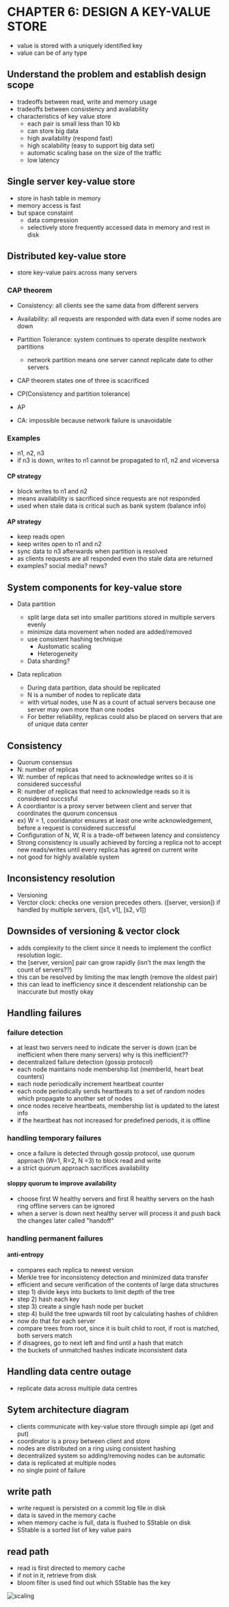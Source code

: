 # CHAPTER 6: DESIGN A KEY-VALUE STORE

- value is stored with a uniquely identified key
- value can be of any type

## Understand the problem and establish design scope

- tradeoffs between read, write and memory usage
- tradeoffs between consistency and availability
- characteristics of key value store
  - each pair is small less than 10 kb
  - can store big data
  - high availability (respond fast)
  - high scalability (easy to support big data set)
  - automatic scaling base on the size of the traffic
  - low latency

## Single server key-value store

- store in hash table in memory
- memory access is fast
- but space constaint
  - data compression
  - selectively store frequently accessed data in memory and rest in disk

## Distributed key-value store

- store key-value pairs across many servers

### CAP theorem

- Consistency: all clients see the same data from different servers
- Availability: all requests are responded with data even if some nodes are down
- Partition Tolerance: system continues to operate desplite nextwork partitions
  - network partition means one server cannot replicate date to other servers
- CAP theorem states one of three is scacrificed

- CP(Consistency and partition tolerance)
- AP
- CA: impossible because network failure is unavoidable

### Examples

- n1, n2, n3
- if n3 is down, writes to n1 cannot be propagated to n1, n2 and viceversa

#### CP strategy

- block writes to n1 and n2
- means availability is sacrificed since requests are not responded
- used when stale data is critical such as bank system (balance info)

#### AP strategy

- keep reads open
- keep writes open to n1 and n2
- sync data to n3 afterwards when partition is resolved
- as clients requests are all responded even tho stale data are returned
- examples? social media? news?

## System components for key-value store

- Data partition

  - split large data set into smaller partitions stored in multiple servers evenly
  - minimize data movement when noded are added/removed
  - use consistent hashing technique
    - Austomatic scaling
    - Heterogeneity
  - Data sharding?

- Data replication

  - During data partition, data should be replicated
  - N is a number of nodes to replicate data
  - with virtual nodes, use N as a count of actual servers because one server may own more than one nodes
  - For better reliability, replicas could also be placed on servers that are of unique data center

## Consistency

- Quorum consensus
- N: number of replicas
- W: number of replicas that need to acknowledge writes so it is considered successful
- R: number of replicas that need to acknowledge reads so it is considered succssful
- A coordiantor is a proxy server between client and server that coordinates the quorum concensus
- ex) W = 1, cooridanator ensures at least one write acknowledgement, before a request is considered successful
- Configuration of N, W, R is a trade-off between latency and consistency
- Strong consistency is usually achieved by forcing a replica not to accept new reads/writes until every replica has agreed on current write
- not good for highly available system

## Inconsistency resolution

- Versioning
- Verctor clock: checks one version precedes others. ([server, version]) if handled by multiple servers, ([s1, v1], [s2, v1])

## Downsides of versioning & vector clock

- adds complexity to the client since it needs to implement the conflict resolution logic.
- the [server, version] pair can grow rapidly (isn't the max length the count of servers??)
- this can be resolved by limiting the max length (remove the oldest pair)
- this can lead to inefficiency since it descendent relationship can be inaccurate but mostly okay

## Handling failures

### failure detection

- at least two servers need to indicate the server is down (can be inefficient when there many servers) why is this inefficient??
- decentralized failure detection (gossip protocol)
- each node maintains node membership list (memberId, heart beat counters)
- each node periodically increment heartbeat counter
- each node periodically sends heartbeats to a set of random nodes which propagate to another set of nodes
- once nodes receive heartbeats, membership list is updated to the latest info
- if the heartbeat has not increased for predefined periods, it is offline

### handling temporary failures

- once a failure is detected through gossip protocol, use quorum approach (W=1, R=2, N =3) to block read and write
- a strict quorum approach sacrifices availability

#### sloppy quorum to improve availability

- choose first W healthy servers and first R healthy servers on the hash ring offline servers can be ignored
- when a server is down next healthy server will process it and push back the changes later called "handoff"

### handling permanent failures

#### anti-entropy

- compares each replica to newest version
- Merkle tree for inconsistency detection and minimized data transfer
- efficient and secure verification of the contents of large data structures
- step 1) divide keys into buckets to limit depth of the tree
- step 2) hash each key
- step 3) create a single hash node per bucket
- step 4) build the tree upwards till root by calculating hashes of children
- now do that for each server
- compare trees from root, since it is built child to root, if root is matched, both servers match
- if disagrees, go to next left and find until a hash that match
- the buckets of unmatched hashes indicate inconsistent data

## Handling data centre outage

- replicate data across multiple data centres

## Sytem architecture diagram

- clients communicate with key-value store through simple api (get and put)
- coordinator is a proxy between client and store
- nodes are distributed on a ring using consistent hashing
- decentralized system so adding/removing nodes can be automatic
- data is replicated at multiple nodes
- no single point of failure

## write path

- write request is persisted on a commit log file in disk
- data is saved in the memory cache
- when memory cache is full, data is flushed to SStable on disk
- SStable is a sorted list of key value pairs

## read path

- read is first directed to memory cache
- if not in it, retrieve from disk
- bloom filter is used find out which SStable has the key

![scaling](./images/summary.png)
